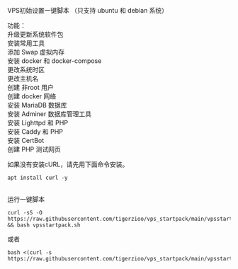 VPS初始设置一键脚本 （只支持 ubuntu 和 debian 系统）

功能：\
升级更新系统软件包\
安装常用工具\
添加 Swap 虚拟内存\
安装 docker 和 docker-compose\
更改系统时区\
更改主机名\
创建 非root 用户\
创建 docker 网络\
安装 MariaDB 数据库\
安装 Adminer 数据库管理工具\
安装 Lighttpd 和 PHP\
安装 Caddy 和 PHP\
安装 CertBot\
创建 PHP 测试网页

如果没有安装cURL，请先用下面命令安装。
```
apt install curl -y
```
\
运行一键脚本
```
curl -sS -O https://raw.githubusercontent.com/tigerzioo/vps_startpack/main/vpsstartpack.sh && bash vpsstartpack.sh
```
或者
```
bash <(curl -s https://raw.githubusercontent.com/tigerzioo/vps_startpack/main/vpsstartpack.sh)
```
